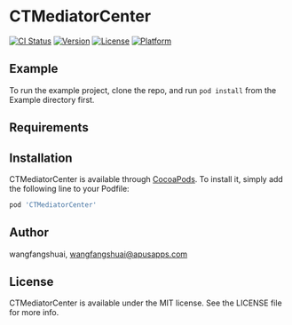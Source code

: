 # CTMediatorCenter

[![CI Status](https://img.shields.io/travis/wangfangshuai/CTMediatorCenter.svg?style=flat)](https://travis-ci.org/wangfangshuai/CTMediatorCenter)
[![Version](https://img.shields.io/cocoapods/v/CTMediatorCenter.svg?style=flat)](https://cocoapods.org/pods/CTMediatorCenter)
[![License](https://img.shields.io/cocoapods/l/CTMediatorCenter.svg?style=flat)](https://cocoapods.org/pods/CTMediatorCenter)
[![Platform](https://img.shields.io/cocoapods/p/CTMediatorCenter.svg?style=flat)](https://cocoapods.org/pods/CTMediatorCenter)

## Example

To run the example project, clone the repo, and run `pod install` from the Example directory first.

## Requirements

## Installation

CTMediatorCenter is available through [CocoaPods](https://cocoapods.org). To install
it, simply add the following line to your Podfile:

```ruby
pod 'CTMediatorCenter'
```

## Author

wangfangshuai, wangfangshuai@apusapps.com

## License

CTMediatorCenter is available under the MIT license. See the LICENSE file for more info.
